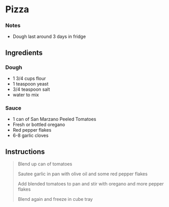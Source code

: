 # Pizza

### Notes

- Dough last around 3 days in fridge

## Ingredients

### Dough

- 1 3/4 cups flour
- 1 teaspoon yeast
- 3/4 teaspoon salt
- water to mix

### Sauce

- 1 can of San Marzano Peeled Tomatoes
- Fresh or bottled oregano
- Red pepper flakes
- 6-8 garlic cloves

## Instructions

> Blend up can of tomatoes  
>     
> Sautee garlic in pan with olive oil and some red pepper flakes  
>     
> Add blended tomatoes to pan and stir with oregano and more pepper flakes  
>   
> Blend again and freeze in cube tray
